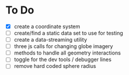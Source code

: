 # To Do

- [x] create a coordinate system
- [ ] create/find a static data set to use for testing
- [ ] create a data-streaming utility
- [ ] three js calls for changing globe imagery
- [ ] methods to handle all geometry interactions
- [ ] toggle for the dev tools / debugger lines
- [ ] remove hard coded sphere radius